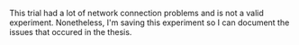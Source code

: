This trial had a lot of network connection problems and is not a valid experiment.
Nonetheless, I'm saving this experiment so I can document the issues
that occured in the thesis.